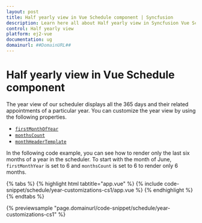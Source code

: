```yaml
---
layout: post
title: Half yearly view in Vue Schedule component | Syncfusion
description: Learn here all about Half yearly view in Syncfusion Vue Schedule component of Syncfusion Essential JS 2 and more.
control: Half yearly view 
platform: ej2-vue
documentation: ug
domainurl: ##DomainURL##
---
```


# Half yearly view in Vue Schedule component

The year view of our scheduler displays all the 365 days and their related appointments of a particular year. You can customize the year view by using the following properties.

* [`firstMonthOfYear`](https://ej2.syncfusion.com/vue/documentation/api/schedule/#firstmonthofyear)
* [`monthsCount`](https://ej2.syncfusion.com/vue/documentation/api/schedule/#monthscount)
* [`monthHeaderTemplate`](https://ej2.syncfusion.com/vue/documentation/api/schedule/#monthheadertemplate)

In the following code example, you can see how to render only the last six months of a year in the scheduler. To start with the month of  June, `firstMonthYear` is set to 6 and `monthsCount` is set to 6 to render only 6 months.

{% tabs %}
{% highlight html tabtitle="app.vue" %}
{% include code-snippet/schedule/year-customizations-cs1/app.vue %}
{% endhighlight %}
{% endtabs %}
        
{% previewsample "page.domainurl/code-snippet/schedule/year-customizations-cs1" %}